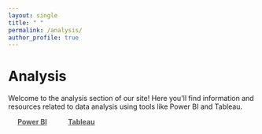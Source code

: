 ```yaml
---
layout: single
title: " "
permalink: /analysis/
author_profile: true
---
```

# Analysis

Welcome to the analysis section of our site! Here you'll find information and resources related to data analysis using tools like Power BI and Tableau.

<div class="container">
  <ul class="nav nav-pills">
    <li class="{% if page.url == '/analysis/power/' %}active{% endif %}"><a href="/analysis/power/">Power BI</a></li>
    <li class="{% if page.url == '/analysis/tableau/' %}active{% endif %}"><a href="/analysis/tableau/">Tableau</a></li>
  </ul>
</div>

<style>
  .nav-pills {
    display: inline-block;
    margin: 0;
    padding: 0;
    text-align: center;
  }
  
  .nav-pills > li {
    display: inline-block;
  }
  
  .nav-pills > li > a {
    border-radius: 0;
    border: none;
    color: #555;
    font-weight: bold;
    margin-left: -1px;
    padding: 10px 20px;
  }
  
  .nav-pills > li.active > a,
  .nav-pills > li.active > a:focus {
    border: none;
    color: #555;
    font-weight: bold;
    background-color: #fff;
  }
  
  .nav-pills > li > a:hover {
    border: none;
    color: #555;
    font-weight: bold;
    background-color: #fff;
  }
</style>

<script src="https://code.jquery.com/jquery-3.6.0.min.js"></script>
<script src="https://maxcdn.bootstrapcdn.com/bootstrap/3.4.1/js/bootstrap.min.js"></script>
